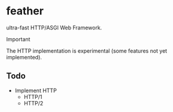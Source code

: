 # feather
ultra-fast HTTP/ASGI Web Framework.

> [!IMPORTANT]
> The HTTP implementation is experimental (some features not yet implemented).
## Todo
- Implement HTTP
  - HTTP/1
  - HTTP/2
